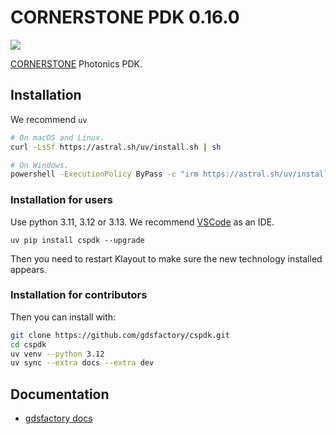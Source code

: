 # CORNERSTONE PDK 0.16.0

![](https://i.imgur.com/V5Ukc6j.png)

[CORNERSTONE](https://www.cornerstone.sotonfab.co.uk/) Photonics PDK.

## Installation

We recommend `uv`

```bash
# On macOS and Linux.
curl -LsSf https://astral.sh/uv/install.sh | sh
```

```bash
# On Windows.
powershell -ExecutionPolicy ByPass -c "irm https://astral.sh/uv/install.ps1 | iex"
```

### Installation for users

Use python 3.11, 3.12 or 3.13. We recommend [VSCode](https://code.visualstudio.com/) as an IDE.

```
uv pip install cspdk --upgrade
```

Then you need to restart Klayout to make sure the new technology installed appears.

### Installation for contributors


Then you can install with:

```bash
git clone https://github.com/gdsfactory/cspdk.git
cd cspdk
uv venv --python 3.12
uv sync --extra docs --extra dev
```

## Documentation

- [gdsfactory docs](https://gdsfactory.github.io/gdsfactory/)
